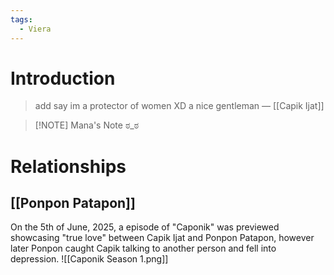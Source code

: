 ```yaml
---
tags:
  - Viera
---
```

# Introduction
> add say im a protector of women XD a nice gentleman
> — [[Capik Ijat]]

> [!NOTE] Mana's Note
> ಠ_ಠ

# Relationships
## [[Ponpon Patapon]]
On the 5th of June, 2025, a episode of "Caponik" was previewed showcasing "true love" between Capik Ijat and Ponpon Patapon, however later Ponpon caught Capik talking to another person and fell into depression.
![[Caponik Season 1.png]]

